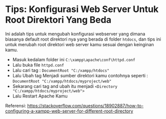 # Tips: Konfigurasi Web Server Untuk Root Direktori Yang Beda
Ini adalah tips untuk mengubah konfigurasi webserver yang dimana biasanya default root direktori nya yang berada di folder `htdocs`, dan tips ini untuk merubah root direktori web server kamu sesuai dengan keinginan kamu.  
- Masuk kedalam folder ini `C:\xampp\apache\conf\httpd.conf`
- Lalu buka file `httpd.conf`
- Lalu cari tag : `DocumentRoot "C:/xampp/htdocs"`
- Lalu Ubah tag Menjadi sumber direktori kamu contohnya seperti : `DocumentRoot "C:/xampp/htdocs/myproject/web"`
- Sekarang cari tag and ubah itu menjadi `<Directory "C:/xampp/htdocs/myproject/web">`
- Lalu Restart Apache Kamu

Referensi: https://stackoverflow.com/questions/18902887/how-to-configuring-a-xampp-web-server-for-different-root-directory